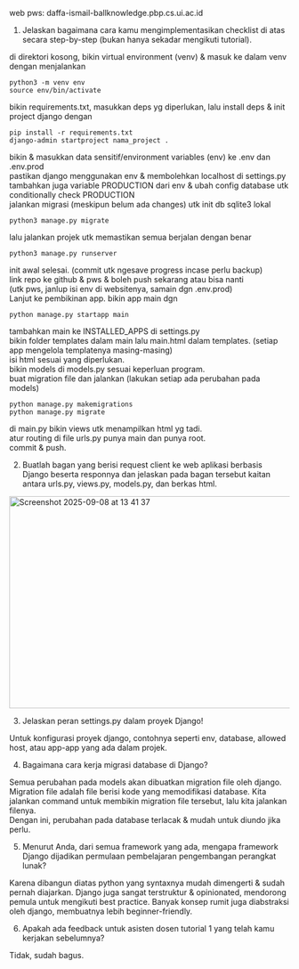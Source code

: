 web pws: daffa-ismail-ballknowledge.pbp.cs.ui.ac.id

1. Jelaskan bagaimana cara kamu mengimplementasikan checklist di atas secara step-by-step (bukan hanya sekadar mengikuti tutorial).

di direktori kosong, bikin virtual environment (venv) & masuk ke dalam venv dengan menjalankan
```
python3 -m venv env
source env/bin/activate
```
bikin requirements.txt, masukkan deps yg diperlukan, lalu install deps & init project django dengan
```
pip install -r requirements.txt
django-admin startproject nama_project .
```
bikin & masukkan data sensitif/environment variables (env) ke .env dan .env.prod  
pastikan django menggunakan env & membolehkan localhost di settings.py  
tambahkan juga variable PRODUCTION dari env & ubah config database utk conditionally check PRODUCTION  
jalankan migrasi (meskipun belum ada changes) utk init db sqlite3 lokal  
```
python3 manage.py migrate
```
lalu jalankan projek utk memastikan semua berjalan dengan benar
```
python3 manage.py runserver
```
init awal selesai. (commit utk ngesave progress incase perlu backup)  
link repo ke github & pws & boleh push sekarang atau bisa nanti  
(utk pws, janlup isi env di websitenya, samain dgn .env.prod)  
Lanjut ke pembikinan app. bikin app main dgn  
```
python manage.py startapp main
```
tambahkan main ke INSTALLED_APPS di settings.py  
bikin folder templates dalam main lalu main.html dalam templates. (setiap app mengelola templatenya masing-masing)  
isi html sesuai yang diperlukan.  
bikin models di models.py sesuai keperluan program.  
buat migration file dan jalankan (lakukan setiap ada perubahan pada models)  
```
python manage.py makemigrations
python manage.py migrate
```
di main.py bikin views utk menampilkan html yg tadi.  
atur routing di file urls.py punya main dan punya root.  
commit & push.  

2. Buatlah bagan yang berisi request client ke web aplikasi berbasis Django beserta responnya dan jelaskan pada bagan tersebut kaitan antara urls.py, views.py, models.py, dan berkas html.

<img width="647" height="381" alt="Screenshot 2025-09-08 at 13 41 37" src="https://github.com/user-attachments/assets/45407a28-1be1-43d3-8407-eaa183926c05" />

3. Jelaskan peran settings.py dalam proyek Django!

Untuk konfigurasi proyek django, contohnya seperti env, database, allowed host, atau app-app yang ada dalam projek.  

4. Bagaimana cara kerja migrasi database di Django?

Semua perubahan pada models akan dibuatkan migration file oleh django. Migration file adalah file berisi kode yang memodifikasi database. Kita jalankan command untuk membikin migration file tersebut, lalu kita jalankan filenya.  
Dengan ini, perubahan pada database terlacak & mudah untuk diundo jika perlu.  

5. Menurut Anda, dari semua framework yang ada, mengapa framework Django dijadikan permulaan pembelajaran pengembangan perangkat lunak?

Karena dibangun diatas python yang syntaxnya mudah dimengerti & sudah pernah diajarkan. Django juga sangat terstruktur & opinionated, mendorong pemula untuk mengikuti best practice. Banyak konsep rumit juga diabstraksi oleh django, membuatnya lebih beginner-friendly.  

6. Apakah ada feedback untuk asisten dosen tutorial 1 yang telah kamu kerjakan sebelumnya?

Tidak, sudah bagus.
